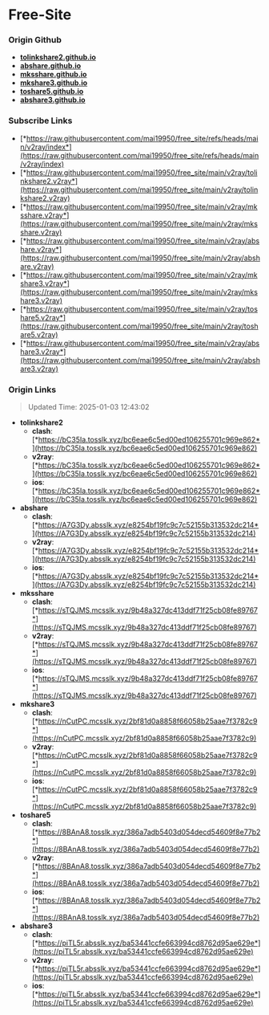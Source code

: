 # Free-Site

### Origin Github

- [**tolinkshare2.github.io**](https://github.com/tolinkshare2/tolinkshare2.github.io)
- [**abshare.github.io**](https://github.com/abshare/abshare.github.io)
- [**mksshare.github.io**](https://github.com/mksshare/mksshare.github.io)
- [**mkshare3.github.io**](https://github.com/mkshare3/mkshare3.github.io)
- [**toshare5.github.io**](https://github.com/toshare5/toshare5.github.io)
- [**abshare3.github.io**](https://github.com/abshare3/abshare3.github.io)

### Subscribe Links

- [*https://raw.githubusercontent.com/mai19950/free_site/refs/heads/main/v2ray/index*](https://raw.githubusercontent.com/mai19950/free_site/refs/heads/main/v2ray/index)
- [*https://raw.githubusercontent.com/mai19950/free_site/main/v2ray/tolinkshare2.v2ray*](https://raw.githubusercontent.com/mai19950/free_site/main/v2ray/tolinkshare2.v2ray)
- [*https://raw.githubusercontent.com/mai19950/free_site/main/v2ray/mksshare.v2ray*](https://raw.githubusercontent.com/mai19950/free_site/main/v2ray/mksshare.v2ray)
- [*https://raw.githubusercontent.com/mai19950/free_site/main/v2ray/abshare.v2ray*](https://raw.githubusercontent.com/mai19950/free_site/main/v2ray/abshare.v2ray)
- [*https://raw.githubusercontent.com/mai19950/free_site/main/v2ray/mkshare3.v2ray*](https://raw.githubusercontent.com/mai19950/free_site/main/v2ray/mkshare3.v2ray)
- [*https://raw.githubusercontent.com/mai19950/free_site/main/v2ray/toshare5.v2ray*](https://raw.githubusercontent.com/mai19950/free_site/main/v2ray/toshare5.v2ray)
- [*https://raw.githubusercontent.com/mai19950/free_site/main/v2ray/abshare3.v2ray*](https://raw.githubusercontent.com/mai19950/free_site/main/v2ray/abshare3.v2ray)

### Origin Links

> Updated Time: 2025-01-03 12:43:02

- **tolinkshare2**
  - **clash**: [*https://bC35Ia.tosslk.xyz/bc6eae6c5ed00ed106255701c969e862*](https://bC35Ia.tosslk.xyz/bc6eae6c5ed00ed106255701c969e862)
  - **v2ray**: [*https://bC35Ia.tosslk.xyz/bc6eae6c5ed00ed106255701c969e862*](https://bC35Ia.tosslk.xyz/bc6eae6c5ed00ed106255701c969e862)
  - **ios**: [*https://bC35Ia.tosslk.xyz/bc6eae6c5ed00ed106255701c969e862*](https://bC35Ia.tosslk.xyz/bc6eae6c5ed00ed106255701c969e862)
- **abshare**
  - **clash**: [*https://A7G3Dy.absslk.xyz/e8254bf19fc9c7c52155b313532dc214*](https://A7G3Dy.absslk.xyz/e8254bf19fc9c7c52155b313532dc214)
  - **v2ray**: [*https://A7G3Dy.absslk.xyz/e8254bf19fc9c7c52155b313532dc214*](https://A7G3Dy.absslk.xyz/e8254bf19fc9c7c52155b313532dc214)
  - **ios**: [*https://A7G3Dy.absslk.xyz/e8254bf19fc9c7c52155b313532dc214*](https://A7G3Dy.absslk.xyz/e8254bf19fc9c7c52155b313532dc214)
- **mksshare**
  - **clash**: [*https://sTQJMS.mcsslk.xyz/9b48a327dc413ddf71f25cb08fe89767*](https://sTQJMS.mcsslk.xyz/9b48a327dc413ddf71f25cb08fe89767)
  - **v2ray**: [*https://sTQJMS.mcsslk.xyz/9b48a327dc413ddf71f25cb08fe89767*](https://sTQJMS.mcsslk.xyz/9b48a327dc413ddf71f25cb08fe89767)
  - **ios**: [*https://sTQJMS.mcsslk.xyz/9b48a327dc413ddf71f25cb08fe89767*](https://sTQJMS.mcsslk.xyz/9b48a327dc413ddf71f25cb08fe89767)
- **mkshare3**
  - **clash**: [*https://nCutPC.mcsslk.xyz/2bf81d0a8858f66058b25aae7f3782c9*](https://nCutPC.mcsslk.xyz/2bf81d0a8858f66058b25aae7f3782c9)
  - **v2ray**: [*https://nCutPC.mcsslk.xyz/2bf81d0a8858f66058b25aae7f3782c9*](https://nCutPC.mcsslk.xyz/2bf81d0a8858f66058b25aae7f3782c9)
  - **ios**: [*https://nCutPC.mcsslk.xyz/2bf81d0a8858f66058b25aae7f3782c9*](https://nCutPC.mcsslk.xyz/2bf81d0a8858f66058b25aae7f3782c9)
- **toshare5**
  - **clash**: [*https://8BAnA8.tosslk.xyz/386a7adb5403d054decd54609f8e77b2*](https://8BAnA8.tosslk.xyz/386a7adb5403d054decd54609f8e77b2)
  - **v2ray**: [*https://8BAnA8.tosslk.xyz/386a7adb5403d054decd54609f8e77b2*](https://8BAnA8.tosslk.xyz/386a7adb5403d054decd54609f8e77b2)
  - **ios**: [*https://8BAnA8.tosslk.xyz/386a7adb5403d054decd54609f8e77b2*](https://8BAnA8.tosslk.xyz/386a7adb5403d054decd54609f8e77b2)
- **abshare3**
  - **clash**: [*https://piTL5r.absslk.xyz/ba53441ccfe663994cd8762d95ae629e*](https://piTL5r.absslk.xyz/ba53441ccfe663994cd8762d95ae629e)
  - **v2ray**: [*https://piTL5r.absslk.xyz/ba53441ccfe663994cd8762d95ae629e*](https://piTL5r.absslk.xyz/ba53441ccfe663994cd8762d95ae629e)
  - **ios**: [*https://piTL5r.absslk.xyz/ba53441ccfe663994cd8762d95ae629e*](https://piTL5r.absslk.xyz/ba53441ccfe663994cd8762d95ae629e)
